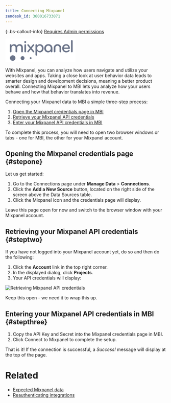 ```yaml
---
title: Connecting Mixpanel
zendesk_id: 360016733071
---
```


{:.bs-callout-info}
[Requires Admin permissions](../../../administrator/user-management/user-management.md)

![](../../../assets/Mixpanel_logo.png)

With Mixpanel, you can analyze how users navigate and utilize your websites and apps. Taking a close look at user behavior data leads to smarter design and development decisions, meaning a better product overall. Connecting Mixpanel to MBI lets you analyze how your users behave and how that behavior translates into revenue.

Connecting your Mixpanel data to MBI a simple three-step process:

1. [Open the Mixpanel credentials page in MBI](../#stepone)
1. [Retrieve your Mixpanel API credentials](../#steptwo)
1. [Enter your Mixpanel API credentials in MBI](../#stepthree)

To complete this process, you will need to open two browser windows or tabs - one for MBI, the other for your Mixpanel account.

## Opening the Mixpanel credentials page {#stepone}

Let us get started:

1. Go to the Connections page under **Manage Data** > **Connections**.
1. Click the **Add a New Source** button, located on the right side of the screen above the Data Sources table.
1. Click the Mixpanel icon and the credentials page will display.

Leave this page open for now and switch to the browser window with your Mixpanel account.

## Retrieving your Mixpanel API credentials {#steptwo}

If you have not logged into your Mixpanel account yet, do so and then do the following:

1. Click the **Account** link in the top right corner.
1. In the displayed dialog, click **Projects**.
1. Your API credentials will display:

![Retrieving Mixpanel API credentials](../../assets/Mixpanel_API_creds.png)<!--{:.zoom}-->

Keep this open - we need it to wrap this up.

## Entering your Mixpanel API credentials in MBI {#stepthree}

1. Copy the API Key and Secret into the Mixpanel credentials page in MBI.
1. Click Connect to Mixpanel to complete the setup.

That is it! If the connection is successful, a _Success!_ message will display at the top of the page.

# Related

* [Expected Mixpanel data](../integrations/mixpanel-data.md)
* [Reauthenticating integrations](https://support.magento.com/hc/en-us/articles/360016733151)
